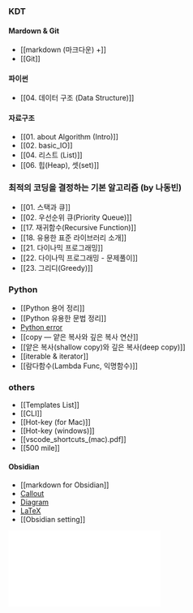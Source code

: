 
### KDT
#### Mardown & Git
- [[markdown (마크다운) +]]
- [[Git]]

#### 파이썬
- [[04. 데이터 구조 (Data Structure)]]

#### 자료구조
- [[01. about Algorithm (Intro)]]
- [[02. basic_IO]]
- [[04. 리스트 (List)]]
- [[06. 힙(Heap), 셋(set)]]

### 최적의 코딩을 결정하는 기본 알고리즘 (by 나동빈)
- [[01. 스택과 큐]]
- [[02. 우선순위 큐(Priority Queue)]]
- [[17. 재귀함수(Recursive Function)]]
- [[18. 유용한 표준 라이브러리 소개]]
- [[21. 다이나믹 프로그래밍]]
- [[22. 다이나믹 프로그래밍 - 문제풀이]]
- [[23. 그리디(Greedy)]]

### Python
- [[Python 용어 정리]]
- [[Python 유용한 문법 정리]]
- [Python error](Python/Python%20error.md)
- [[copy — 얕은 복사와 깊은 복사 연산]]
- [[얕은 복사(shallow copy)와 깊은 복사(deep copy)]]
- [[iterable & iterator]]
- [[람다함수(Lambda Func, 익명함수)]]

### others
- [[Templates List]]
- [[CLI]]
- [[Hot-key (for Mac)]]
- [[Hot-key (windows)]]
- [[vscode_shortcuts_(mac).pdf]] 
- [[500 mile]]

#### Obsidian
- [[markdown for Obsidian]]
- [Callout](others/obsidian/Callout.md)
- [Diagram](others/obsidian/Diagram.md)
- [LaTeX](others/obsidian/LaTeX.md)
- [[Obsidian setting]]


![더 공부해 볼 주제](더%20공부해%20볼%20주제.md)




